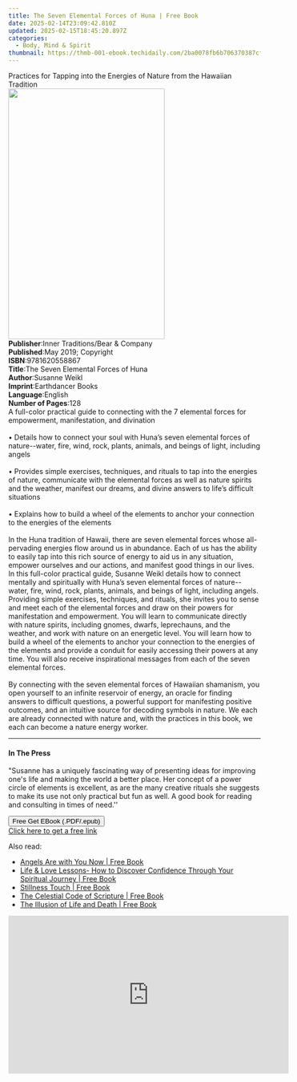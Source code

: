 ```yaml
---
title: The Seven Elemental Forces of Huna | Free Book
date: 2025-02-14T23:09:42.810Z
updated: 2025-02-15T18:45:20.897Z
categories:
  - Body, Mind & Spirit
thumbnail: https://thmb-001-ebook.techidaily.com/2ba0078fb6b706370387cf77111f2a1cf2774f26d28a10672b591c6afd98d9f6.jpg
---
```

<main id="book-container">
  <div class="flex flex-col">
    <div class="book-brief flex-1 py-6 px-4 sm:p-6 md:py-10 md:px-8">
      <!-- brief-->
      <div class="book-brief-main">
        Practices for Tapping into the Energies of Nature from the Hawaiian
        Tradition
      </div>
    </div>
    <div
      class="book-meta-info flex-1 grid gap-4 col-start-1 col-end-3 row-start-1 sm:mb-6 sm:grid-cols-4 lg:gap-6 lg:col-start-2 lg:row-end-6 lg:row-span-6 lg:mb-0"
    >
      <div
        class="book-meta-info-left place-content-center mt-4 p-4 text-sm leading-6 col-start-2 col-span-2 dark:text-slate-400"
      >
        <img
          class="w-full h-500 object-cover rounded-lg sm:h-255 sm:col-span-2 lg:col-span-full"
          src="https://img-001-ebook.techidaily.com/88334598e5cd6be3b9f6c1f75da80df8074245ee20864d4548b2209bc4c8bc76.jpg"
          alt=""
          width="312"
          height="500"
        />
      </div>
      <div
        class="book-meta-info-right mt-2 col-start-1 row-start-2 col-span-3 self-center"
      >
        <!-- meta data  -->
        <div class="flex flex-col px-4 md:px-8">
          <div class="flex-1">
            <strong>Publisher</strong>:<span class="px-2"
              >Inner Traditions/Bear &amp; Company</span
            >
          </div>
          <div class="flex-1">
            <strong>Published</strong>:<span class="px-2"
              >May 2019; Copyright</span
            >
          </div>
          <div class="flex-1">
            <strong>ISBN</strong>:<span class="px-2">9781620558867</span>
          </div>
          <div class="flex-1">
            <strong>Title</strong>:<span class="px-2"
              >The Seven Elemental Forces of Huna</span
            >
          </div>
          <div class="flex-1">
            <strong>Author</strong>:<span class="px-2">Susanne Weikl</span>
          </div>
          <div class="flex-1">
            <strong>Imprint</strong>:<span class="px-2">Earthdancer Books</span>
          </div>
          <div class="flex-1">
            <strong>Language</strong>:<span class="px-2">English</span>
          </div>
          <div class="flex-1">
            <strong>Number of Pages</strong>:<span class="px-2">128</span>
          </div>
        </div>
      </div>
    </div>
    <div class="book-description flex-1 py-6 px-4 sm:p-6 md:py-10 md:px-8">
      <div class="book-description-main">
        <div accordion-content="" id="description">
          A full-color practical guide to connecting with the 7 elemental forces
          for empowerment, manifestation, and divination <br /><br />• Details
          how to connect your soul with Huna’s seven elemental forces of
          nature--water, fire, wind, rock, plants, animals, and beings of light,
          including angels <br /><br />• Provides simple exercises, techniques,
          and rituals to tap into the energies of nature, communicate with the
          elemental forces as well as nature spirits and the weather, manifest
          our dreams, and divine answers to life’s difficult situations
          <br /><br />• Explains how to build a wheel of the elements to anchor
          your connection to the energies of the elements <br /><br />In the
          Huna tradition of Hawaii, there are seven elemental forces whose
          all-pervading energies flow around us in abundance. Each of us has the
          ability to easily tap into this rich source of energy to aid us in any
          situation, empower ourselves and our actions, and manifest good things
          in our lives. In this full-color practical guide, Susanne Weikl
          details how to connect mentally and spiritually with Huna’s seven
          elemental forces of nature--water, fire, wind, rock, plants, animals,
          and beings of light, including angels. Providing simple exercises,
          techniques, and rituals, she invites you to sense and meet each of the
          elemental forces and draw on their powers for manifestation and
          empowerment. You will learn to communicate directly with nature
          spirits, including gnomes, dwarfs, leprechauns, and the weather, and
          work with nature on an energetic level. You will learn how to build a
          wheel of the elements to anchor your connection to the energies of the
          elements and provide a conduit for easily accessing their powers at
          any time. You will also receive inspirational messages from each of
          the seven elemental forces. <br /><br />By connecting with the seven
          elemental forces of Hawaiian shamanism, you open yourself to an
          infinite reservoir of energy, an oracle for finding answers to
          difficult questions, a powerful support for manifesting positive
          outcomes, and an intuitive source for decoding symbols in nature. We
          each are already connected with nature and, with the practices in this
          book, we each can become a nature energy worker.
        </div>
        <div class="accordion-fader"></div>
      </div>
    </div>
    <div class="book-excerpts flex-1 py-6 px-4 sm:p-6 md:py-10 md:px-8">
      <!-- excerpts-->
      <div class="book-excerpts-main">
        <hr />
        <h4 class="placeholder placeholder-heading">
          <span>In The Press</span>
        </h4>
        <p>
          "Susanne has a uniquely fascinating way of presenting ideas for
          improving one's life and making the world a better place. Her concept
          of a power circle of elements is excellent, as are the many creative
          rituals she suggests to make its use not only practical but fun as
          well. A good book for reading and consulting in times of need.''
        </p>
      </div>
    </div>
    <div
      class="book-about-author flex-1 py-6 px-4 sm:p-6 md:py-10 md:px-8"
    ></div>
    <div class="book-free-get flex-1 py-6 px-4 sm:p-6 md:py-10 md:px-8">
      <button
        id="btn-free-get"
        class="bg-blue-500 hover:bg-blue-700 text-white font-bold py-2 px-4 rounded"
      >
        Free Get EBook (.PDF/.epub)
      </button>
      <div id="countdown-display" class="px-2 text-lg mt-2"></div>
      <a
        id="free-link"
        class="hidden bg-blue-500 hover:bg-blue-700 text-white font-bold py-2 px-4 rounded"
        href="https://www.ebooks.com/en-us/book/96393675/the-seven-elemental-forces-of-huna/susanne-weikl/"
        target="_blank"
        >Click here to get a free link</a
      >
    </div>
    <script>
      let countdownTime = 0;
      let countdownInterval = null;
      document
        .getElementById('btn-free-get')
        .addEventListener('click', startCountdown);
      function startCountdown() {
        countdownTime = new Date().getTime() + 60000 * 3;
        countdownInterval = setInterval(updateCountdown, 1000);
        document.getElementById('btn-free-get').disabled = true;
        document
          .getElementById('btn-free-get')
          .classList.add('bg-gray-500', 'cursor-not-allowed');
      }
      function updateCountdown() {
        let currentTime = new Date().getTime();
        let timeLeft = countdownTime - currentTime;
        let secondsLeft = Math.floor(timeLeft / 1000);
        document.getElementById('countdown-display').innerHTML =
          `Remaining time: ${secondsLeft} seconds.`;
        if (secondsLeft <= 0) {
          clearInterval(countdownInterval);
          document.getElementById('btn-free-get').classList.add('hidden');
          document.getElementById('free-link').classList.remove('hidden');
          document.getElementById('countdown-display').innerHTML = '';
        }
      }
    </script>
  </div>
</main>

<ins class="adsbygoogle"
      style="display:block"
      data-ad-client="ca-pub-7571918770474297"
      data-ad-slot="8358498916"
      data-ad-format="auto"
      data-full-width-responsive="true"></ins>
    

<span class="atpl-alsoreadstyle">Also read:</span>
<div><ul>
<li><a href="https://novels-ebooks.techidaily.com/210341278--angels-are-with-you-now/"><u>Angels Are with You Now | Free Book</u></a></li>
<li><a href="https://novels-ebooks.techidaily.com/210341150-9781736591741-life-love-lessons-how-to-discover-confidence-through-your-spiritual-journey/"><u>Life & Love Lessons- How to Discover Confidence Through Your Spiritual Journey | Free Book</u></a></li>
<li><a href="https://novels-ebooks.techidaily.com/210341417-9781735624433-stillness-touch/"><u>Stillness Touch | Free Book</u></a></li>
<li><a href="https://novels-ebooks.techidaily.com/210340655-9781948626521-the-celestial-code-of-scripture/"><u>The Celestial Code of Scripture | Free Book</u></a></li>
<li><a href="https://novels-ebooks.techidaily.com/210340650-9781948626484-the-illusion-of-life-and-death/"><u>The Illusion of Life and Death | Free Book</u></a></li>
</ul></div>

<!-- affiliate ads begin -->
<iframe width="560" height="315" src="https://www.youtube.com/embed/qfCSLAhd4FY?si=CUBztmilaeAwl1lw" title="YouTube video player" frameborder="0" allow="accelerometer; autoplay; clipboard-write; encrypted-media; gyroscope; picture-in-picture; web-share" referrerpolicy="strict-origin-when-cross-origin" allowfullscreen></iframe>
<!-- affiliate ads end -->

